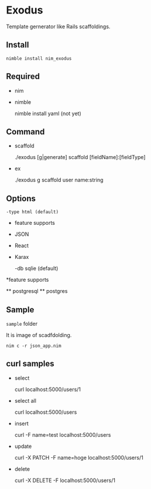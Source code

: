 # Exodus

Template gernerator like Rails scaffoldings.

## Install

	nimble install nim_exodus

## Required

- nim
- nimble

	nimble install yaml
  (not yet)

## Command

* scaffold

	./exodus [g|generate] scaffold [fieldName]:[fieldType]

* ex

	./exodus g scaffold user name:string

## Options

	-type html (default)

* feature supports

- JSON
- React
- Karax

	-db sqlie (default)

*feature supports

** postgresql
** postgres

## Sample

`sample` folder

It is image of scadfdolding.

	nim c -r json_app.nim

## curl samples

- select

	curl localhost:5000/users/1

- select all

	curl localhost:5000/users

- insert

	curl -F name=test localhost:5000/users

- update

	curl -X PATCH -F name=hoge localhost:5000/users/1

- delete

	curl -X DELETE -F localhost:5000/users/1

